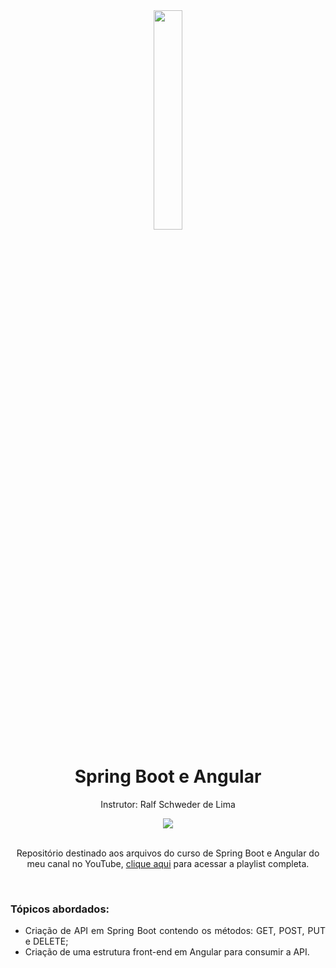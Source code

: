 <div align="center">
  <img src="https://github.com/ralflima/spring_boot_modulo4/blob/main/logo.png" width="30%">
  <h1 style="border-bottom:none">Spring Boot e Angular</h1>
  <p>Instrutor: Ralf Schweder de Lima</p>
  
  <a href="https://www.youtube.com/channel/UCtT934GO9Y7hoFPR_vmV5zQ">
     <img src="https://img.shields.io/badge/YouTube-FF0000?style=for-the-badge&logo=youtube&logoColor=white">
  </a>

  <br>
  <br>
  <p>Repositório destinado aos arquivos do curso de Spring Boot e Angular do meu canal no YouTube, <a href="https://www.youtube.com/watch?v=7lGaYV5Hjx4&list=PLWXw8Gu52TRLR24HGjSiVrE5MrkU5tWX-">clique aqui</a> para acessar a playlist completa.</p>
  <br>
  <div align="justify">
  <h3>Tópicos abordados:</h3>
  
   + Criação de API em Spring Boot contendo os métodos: GET, POST, PUT e DELETE;
   + Criação de uma estrutura front-end em Angular para consumir a API.

  </div>
</div>
